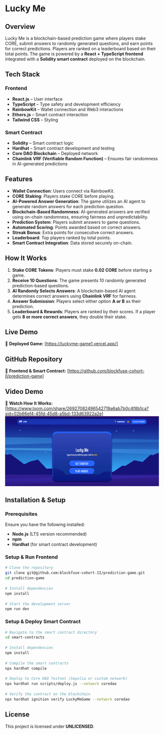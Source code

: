 # Lucky Me

## Overview
Lucky Me is a blockchain-based prediction game where players stake CORE, submit answers to randomly generated questions, and earn points for correct predictions. Players are ranked on a leaderboard based on their total points. The game is powered by a **React + TypeScript frontend** integrated with a **Solidity smart contract** deployed on the blockchain.

## Tech Stack
### Frontend
- **React.js** – User interface
- **TypeScript** – Type safety and development efficiency
- **RainbowKit** – Wallet connection and Web3 interactions
- **Ethers.js** – Smart contract interaction
- **Tailwind CSS** – Styling

### Smart Contract
- **Solidity** – Smart contract logic
- **Hardhat** – Smart contract development and testing
- **Core DAO Blockchain** – Deployed network
- **Chainlink VRF (Verifiable Random Function)** – Ensures fair randomness in AI-generated predictions

## Features
- **Wallet Connection**: Users connect via RainbowKit.
- **CORE Staking**: Players stake CORE before playing.
- **AI-Powered Answer Generation**: The game utilizes an AI agent to generate random answers for each prediction question.
- **Blockchain-Based Randomness**: AI-generated answers are verified using on-chain randomness, ensuring fairness and unpredictability.
- **Prediction System**: Players submit answers to game questions.
- **Automated Scoring**: Points awarded based on correct answers.
- **Streak Bonus**: Extra points for consecutive correct answers.
- **Leaderboard**: Top players ranked by total points.
- **Smart Contract Integration**: Data stored securely on-chain.

## How It Works
1. **Stake CORE Tokens**: Players must stake **0.02 CORE** before starting a game.
2. **Receive 10 Questions**: The game presents 10 randomly generated prediction-based questions.
3. **AI Randomly Selects Answers**: A blockchain-based AI agent determines correct answers using **Chainlink VRF** for fairness.
4. **Answer Submission**: Players select either option **A or B** as their prediction.
5. **Leaderboard & Rewards**: Players are ranked by their scores. If a player gets **8 or more correct answers**, they double their stake.

## Live Demo
🔗 **Deployed Game:** [https://luckyme-game1.vercel.app/]

## GitHub Repository
📂 **Frontend & Smart Contract:** [https://github.com/blockfuse-cohort-II/prediction-game]

## Video Demo

🎥 **Watch How It Works:** [https://www.loom.com/share/26927082496542719a6ab7b0c4f8b1ca?sid=02b66ef4-45fd-45d8-a5bd-133d63922a2e]
![Alt text](frontendd/public/images/homepage.png)


## Installation & Setup
### Prerequisites
Ensure you have the following installed:
- **Node.js** (LTS version recommended)
- **npm**
- **Hardhat** (for smart contract development)

### Setup & Run Frontend
```sh
# Clone the repository
git clone git@github.com:blockfuse-cohort-II/prediction-game.git
cd prediction-game

# Install dependencies
npm install

# Start the development server
npm run dev
```

### Setup & Deploy Smart Contract
```sh
# Navigate to the smart contract directory
cd smart-contracts

# Install dependencies
npm install

# Compile the smart contracts
npx hardhat compile

# Deploy to Core DAO Testnet (Sepolia or custom network)
npx hardhat run scripts/deploy.js --network coredao

# Verify the contract on the blockchain
npx hardhat ignition verify LuckyMeGame --network coredao
```

## License
This project is licensed under **UNLICENSED**.

